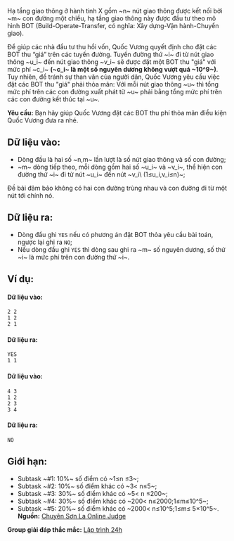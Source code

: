 Hạ tầng giao thông ở hành tinh X gồm ~n~ nút giao thông được kết nối bởi ~m~ con đường một chiều, hạ tầng giao thông này được đầu tư theo mô hình BOT (Build-Operate-Transfer, có nghĩa: Xây dựng-Vận hành-Chuyển giao).

Để giúp các nhà đầu tư thu hồi vốn, Quốc Vương quyết định cho đặt các BOT thu “giá” trên các tuyến đường. Tuyến đường thứ ~i~ đi từ nút giao thông ~u_i~ đến nút giao thông ~v_i~ sẽ được đặt một BOT thu "giá" với mức phí ~c_i~ **(~c_i~ là một số nguyên dương không vượt quá ~10^9~)**.
Tuy nhiên, để tránh sự than vãn của người dân, Quốc Vương yêu cầu việc đặt các BOT thu "giá" phải thỏa mãn: Với mỗi nút giao thông ~u~ thì tổng mức phí trên các con đường xuất phát từ ~u~ phải bằng tổng mức phí trên các con đường kết thúc tại ~u~.

**Yêu cầu:** Bạn hãy giúp Quốc Vương đặt các BOT thu phí thỏa mãn điều kiện Quốc Vương đưa ra nhé.

## Dữ liệu vào:
- Dòng đầu là hai số ~n,m~ lần lượt là số nút giao thông và số con đường;
- ~m~ dòng tiếp theo, mỗi dòng gồm hai số ~u_i~ và ~v_i~, thể hiện con đường thứ ~i~ đi từ nút ~u_i~ đến nút ~v_i\ (1≤u_i,v_i≤n)~;

Đề bài đảm bảo không có hai con đường trùng nhau và con đường đi từ một nút tới chính nó. 

## Dữ liệu ra:
- Dòng đầu ghi `YES` nếu có phương án đặt BOT thỏa yêu cầu bài toán, ngược lại ghi ra `NO`;
- Nếu dòng đầu ghi `YES` thì dòng sau ghi ra ~m~ số nguyên dương, số thứ ~i~ là mức phí trên con đường thứ ~i~.

## Ví dụ:
#### Dữ liệu vào:
```
2 2
1 2
2 1
```

#### Dữ liệu ra:
```
YES
1 1
```

#### Dữ liệu vào:
```
4 3 
1 2 
2 3 
3 4
```

#### Dữ liệu ra:
```
NO
```

## Giới hạn:
- Subtask ~\#1: 10\%~ số điểm có ~1≤n ≤3~;
- Subtask ~\#2: 10\%~ số điểm khác có ~3< n≤5~;
- Subtask ~\#3: 30\%~ số điểm khác có ~5< n ≤200~;
- Subtask ~\#4: 30\%~ số điểm khác có ~200< n≤2000;1≤m≤10^5~;
- Subtask ~\#5: 20\%~ số điểm khác có ~2000< n≤10^5;1≤m≤ 5×10^5~.
**Nguồn:** [Chuyên Sơn La Online Judge](http://csloj.ddns.net/)

**Group giải đáp thắc mắc:** [Lập trình 24h](https://www.facebook.com/groups/1386904321519984)